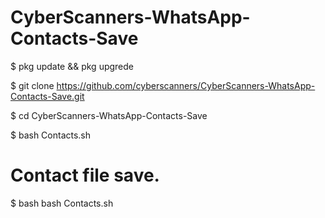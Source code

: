 # CyberScanners-WhatsApp-Contacts-Save

$ pkg update && pkg upgrede

$ git clone https://github.com/cyberscanners/CyberScanners-WhatsApp-Contacts-Save.git

$ cd CyberScanners-WhatsApp-Contacts-Save

$ bash Contacts.sh

# Contact file save.

$ bash bash Contacts.sh
